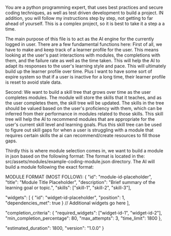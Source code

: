 You are a python programming expert, that uses best practices and secure coding techniques, as well as test driven development to build a project. IN addition, you will follow my instructions step by step, not getting to far ahead of yourself. This is a complex project, so it is best to take it a step a a time.

The main purpose of this file is to act as the AI engine for the currently logged in user.
There are a few fundamental functions here:
First of all, we have to make and keep track of a learner profile for the user. This means
looking at the user's past interactions with modules, the completions with them, and the failure rate as well as the time taken.
This will help the AI to adapt its responses to the user's learning style and pace.
This will ultimately build up the learner profile over time. Plus I want to have some sort of expire system
so that if a user is inactive for a long time, their learner profile is reset to avoid stale data.

Second: We want to build a skill tree that grows over time as the user completes modules. The module will store
the skills that it teaches, and as the user completes them, the skill tree will be updated. The skills in the tree should
be valued based on the user's proficiency with them, which can be inferred from their performance in modules related to those skills.
This skill tree will help the AI to recommend modules that are appropriate for the user's current skill level and learning goals.
Plus this skill tree can be used to figure out skill gaps for when a user is struggling with a module that requires certain skills
the ai can recommend/create resources to fill those gaps.

Thirdly this is where module selection comes in, we want to build a module in json based on the following format:
The format is located in the: src/assets/modules/example-coding-module.json directory.
The AI will build a module following the exact format:

MODULE FORMAT (MOST FOLLOW):
{
  "id": "module-id-placeholder", 
  "title": "Module Title Placeholder",
  "description": "Brief summary of the learning goal or topic.",
  "skills": ["skill-1", "skill-2", "skill-3"],

  "widgets": [
    {
      "id": "widget-id-placeholder", 
      "position": 1,
      "dependencies_met": true
    }
    // Additional widgets go here
  ],

  "completion_criteria": {
    "required_widgets": ["widget-id-1", "widget-id-2"],
    "min_completion_percentage": 80,
    "max_attempts": 3,
    "time_limit": 1800
  },

  "estimated_duration": 1800,
  "version": "1.0.0"
}
